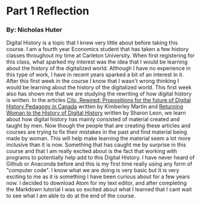 # Part 1 Reflection

### By: Nicholas Huter

Digital History is a topic that I knew very little about before taking this course. I am a fourth year Economics student that has taken a few history classes throughout my time at Carleton University. When first registering for this class, what sparked my interest was the idea that I would be learning about the history of the digitalized world. Although I have no experience in this type of work, I have in recent years sparked a bit of an interest in it. After this first week in the course I know that I wasn't wrong thinking I would be learning about the history of the digitalized world. This first week also has shown me that we are studying the rewriting of how digital history is written. In the articles [Cilo, Rewired: Propositions for the future of Digital History Pedagogy in Canada](https://craftingdh.netlify.app/data/martin_project_muse_777494.pdf) written by Kimberley Martin and [Returning Woman to the History of Digital History](http://www.6floors.org/bracket/2016/03/07/returning-women-to-the-history-of-digital-history/) written by Sharon Leon, we learn about how digital history has mainly consisted of material created and taught by men. Now though the people that are creating these articles and courses are trying to fix their mistakes in the past and find material being made by woman. This will help make learning the material seem a lot more inclusive than it is now.
Something that has caught me by surprise in this course and that I am really excited about is the fact that working with programs to potentially help add to this Digital History. I have never heard of Github or Anaconda before and this is my first time really using any form of "computer code". I know what we are doing is very basic but it is very exciting to me as it is something I have been curious about for a few years now. I decided to download Atom for my text editor, and after completing the Markdown tutorial I was so excited about what I learned that I cant wait to see what I am able to do at the end of the course.
